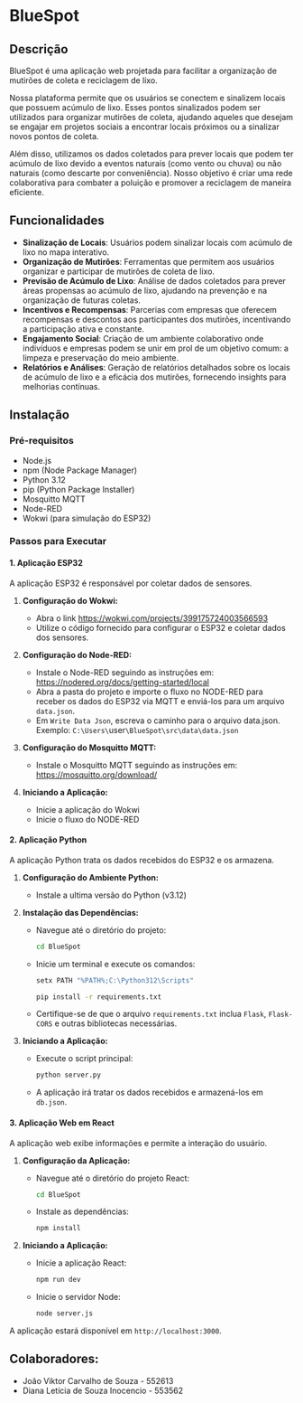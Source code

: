 # BlueSpot

## Descrição

BlueSpot é uma aplicação web projetada para facilitar a organização de mutirões de coleta e reciclagem de lixo. 

Nossa plataforma permite que os usuários se conectem e sinalizem locais que possuem acúmulo de lixo. 
Esses pontos sinalizados podem ser utilizados para organizar mutirões de coleta, ajudando aqueles que desejam se engajar em projetos sociais a encontrar locais próximos ou a sinalizar novos pontos de coleta.

Além disso, utilizamos os dados coletados para prever locais que podem ter acúmulo de lixo devido a eventos naturais (como vento ou chuva) ou não naturais (como descarte por conveniência). Nosso objetivo é criar uma rede colaborativa para combater a poluição e promover a reciclagem de maneira eficiente.

## Funcionalidades

- **Sinalização de Locais**: Usuários podem sinalizar locais com acúmulo de lixo no mapa interativo.
- **Organização de Mutirões**: Ferramentas que permitem aos usuários organizar e participar de mutirões de coleta de lixo.
- **Previsão de Acúmulo de Lixo**: Análise de dados coletados para prever áreas propensas ao acúmulo de lixo, ajudando na prevenção e na organização de futuras coletas.
- **Incentivos e Recompensas**: Parcerias com empresas que oferecem recompensas e descontos aos participantes dos mutirões, incentivando a participação ativa e constante.
- **Engajamento Social**: Criação de um ambiente colaborativo onde indivíduos e empresas podem se unir em prol de um objetivo comum: a limpeza e preservação do meio ambiente.
- **Relatórios e Análises**: Geração de relatórios detalhados sobre os locais de acúmulo de lixo e a eficácia dos mutirões, fornecendo insights para melhorias contínuas.

## Instalação

### Pré-requisitos

- Node.js
- npm (Node Package Manager)
- Python 3.12
- pip (Python Package Installer)
- Mosquitto MQTT
- Node-RED
- Wokwi (para simulação do ESP32)

### Passos para Executar

#### 1. Aplicação ESP32

A aplicação ESP32 é responsável por coletar dados de sensores.

1. **Configuração do Wokwi:**
    - Abra o link https://wokwi.com/projects/399175724003566593
    - Utilize o código fornecido para configurar o ESP32 e coletar dados dos sensores.

2. **Configuração do Node-RED:**
    - Instale o Node-RED seguindo as instruções em: https://nodered.org/docs/getting-started/local
    - Abra a pasta do projeto e importe o fluxo no NODE-RED para receber os dados do ESP32 via MQTT e enviá-los para um arquivo `data.json`.
    - Em `Write Data Json`, escreva o caminho para o arquivo data.json. Exemplo: `C:\Users\`user`\BlueSpot\src\data\data.json`

3. **Configuração do Mosquitto MQTT:**
    - Instale o Mosquitto MQTT seguindo as instruções em: https://mosquitto.org/download/

4. **Iniciando a Aplicação:**
    - Inicie a aplicação do Wokwi
    - Inicie o fluxo do NODE-RED
    
#### 2. Aplicação Python

A aplicação Python trata os dados recebidos do ESP32 e os armazena.

1. **Configuração do Ambiente Python:**
    - Instale a ultima versão do Python (v3.12)

2. **Instalação das Dependências:**
    - Navegue até o diretório do projeto:
      ```bash
      cd BlueSpot
      ```
    - Inicie um terminal e execute os comandos:
      ```bash
      setx PATH "%PATH%;C:\Python312\Scripts"
      ```
      ```bash
      pip install -r requirements.txt
      ```
    - Certifique-se de que o arquivo `requirements.txt` inclua `Flask`, `Flask-CORS` e outras bibliotecas necessárias.

3. **Iniciando a Aplicação:**
    - Execute o script principal:
      ```bash
      python server.py
      ```
    - A aplicação irá tratar os dados recebidos e armazená-los em `db.json`.

#### 3. Aplicação Web em React

A aplicação web exibe informações e permite a interação do usuário.

1. **Configuração da Aplicação:**
    - Navegue até o diretório do projeto React:
      ```bash
      cd BlueSpot
      ```
    - Instale as dependências:
      ```bash
      npm install
      ```

2. **Iniciando a Aplicação:**
    - Inicie a aplicação React:
      ```bash
      npm run dev
      ```
    - Inicie o servidor Node:
      ```bash
      node server.js
      ```

A aplicação estará disponível em `http://localhost:3000`.

## Colaboradores:
- João Viktor Carvalho de Souza - 552613
- Diana Letícia de Souza Inocencio - 553562


